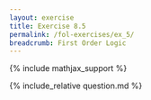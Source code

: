 ```yaml
---
layout: exercise
title: Exercise 8.5
permalink: /fol-exercises/ex_5/
breadcrumb: First Order Logic
---
```


{% include mathjax_support %}

<div><i class="arrow-up loader" data-chapter="fol-exercises" data-exercise="ex_5" data-rating="0"></i></div>
{% include_relative question.md %}
